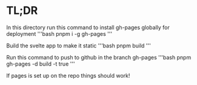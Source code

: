 # TL;DR

In this directory run this command to install gh-pages globally for deployment
'''bash
pnpm i -g gh-pages
'''


Build the svelte app to make it static
'''bash
pnpm build
'''

Run this command to push to github in the branch gh-pages
'''bash
pnpm gh-pages -d build -t true
'''

If pages is set up on the repo things should work!
